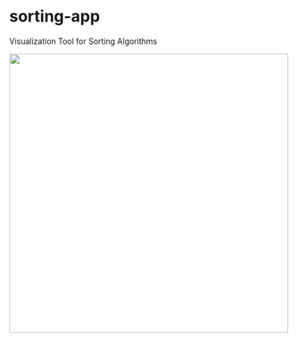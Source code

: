 # sorting-app
Visualization Tool for Sorting Algorithms

<img src="https://github.com/m-rtin/sorting-app/blob/main/sortingAppDemo.gif" height="500">
